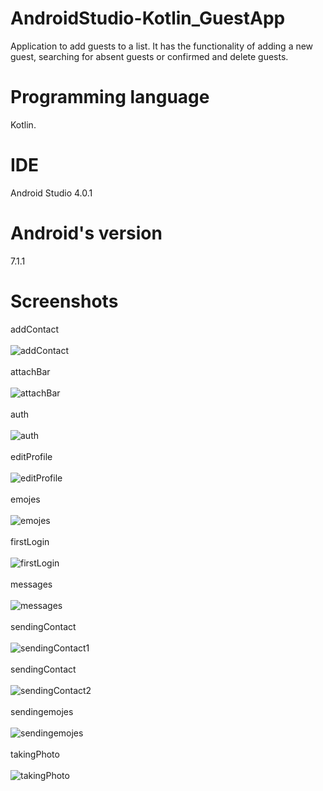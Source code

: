 # AndroidStudio-Kotlin_GuestApp
Application to add guests to a list. It has the functionality of adding a new guest, searching for absent guests or
confirmed and delete guests.

# Programming language
Kotlin.

# IDE
Android Studio 4.0.1

# Android's version
7.1.1

# Screenshots
addContact<br></br>
![addContact](https://user-images.githubusercontent.com/53942734/143697310-f6d7a9c9-5602-4b19-8f01-06f03f879f93.png)
<br></br>attachBar<br></br>
![attachBar](https://user-images.githubusercontent.com/53942734/143697328-993eb822-de88-4be8-b3c0-4e3db9345849.png)
<br></br>auth<br></br>
![auth](https://user-images.githubusercontent.com/53942734/143697335-0ea7f431-118f-4b0f-8758-e0c5b61472a1.png)
<br></br>editProfile<br></br>
![editProfile](https://user-images.githubusercontent.com/53942734/143697338-9118e281-4bbf-47d8-9377-0568b3b822d8.png)
<br></br>emojes<br></br>
![emojes](https://user-images.githubusercontent.com/53942734/143697344-db562868-ed92-4fec-9118-f61a752f7c25.png)
<br></br>firstLogin<br></br>
![firstLogin](https://user-images.githubusercontent.com/53942734/143697351-39c05705-021c-416e-91e7-8611a14fe056.png)
<br></br>messages<br></br>
![messages](https://user-images.githubusercontent.com/53942734/143697359-25360076-5378-4494-be58-fe4f2504324b.png)
<br></br>sendingContact<br></br>
![sendingContact1](https://user-images.githubusercontent.com/53942734/143697367-8d5990ef-2be8-4c0d-9b37-2e3408b71cb6.png)
<br></br>sendingContact<br></br>
![sendingContact2](https://user-images.githubusercontent.com/53942734/143697375-769d2d5d-b09d-444b-8da4-f199c136e3a6.png)
<br></br>sendingemojes<br></br>
![sendingemojes](https://user-images.githubusercontent.com/53942734/143697382-ebf1472d-7e61-43e4-9a68-d781fbd96208.png)
<br></br>takingPhoto<br></br>
![takingPhoto](https://user-images.githubusercontent.com/53942734/143697389-62610e6a-91d2-4fb9-ab9d-b6d4ef65fc4d.png)
